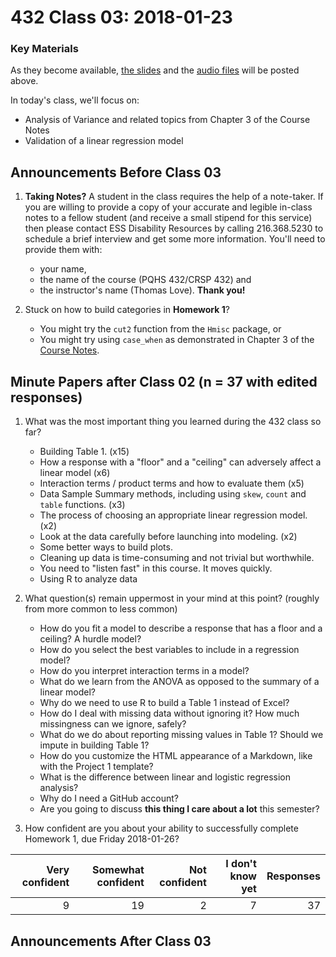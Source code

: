 # 432 Class 03: 2018-01-23

### Key Materials

As they become available, [the slides](https://github.com/THOMASELOVE/432-2018/tree/master/slides/class03) and the [audio files](https://github.com/THOMASELOVE/432-2018/tree/master/slides/class03) will be posted above.

In today's class, we'll focus on:
+ Analysis of Variance and related topics from Chapter 3 of the Course Notes
+ Validation of a linear regression model

## Announcements Before Class 03

1. **Taking Notes?** A student in the class requires the help of a note-taker. If you are willing to provide a copy of your accurate and legible in-class notes to a fellow student (and receive a small stipend for this service) then please contact ESS Disability Resources by calling 216.368.5230 to schedule a brief interview and get some more information. You'll need to provide them with:
    + your name, 
    + the name of the course (PQHS 432/CRSP 432) and 
    + the instructor's name (Thomas Love). **Thank you!**

2. Stuck on how to build categories in **Homework 1**?
    + You might try the `cut2` function from the `Hmisc` package, or
    + You might try using `case_when` as demonstrated in Chapter 3 of the [Course Notes](https://thomaselove.github.io/432-notes/).

## **Minute Papers** after Class 02 (n = 37 with edited responses)

1. What was the most important thing you learned during the 432 class so far?
    - Building Table 1. (x15)
    - How a response with a "floor" and a "ceiling" can adversely affect a linear model (x6)
    - Interaction terms / product terms and how to evaluate them (x5)
    - Data Sample Summary methods, including using `skew`, `count` and `table` functions. (x3)
    - The process of choosing an appropriate linear regression model. (x2)
    - Look at the data carefully before launching into modeling. (x2)
    - Some better ways to build plots.
    - Cleaning up data is time-consuming and not trivial but worthwhile.
    - You need to "listen fast" in this course. It moves quickly.
    - Using R to analyze data
    
2. What question(s) remain uppermost in your mind at this point? (roughly from more common to less common)
    - How do you fit a model to describe a response that has a floor and a ceiling? A hurdle model?
    - How do you select the best variables to include in a regression model?
    - How do you interpret interaction terms in a model?
    - What do we learn from the ANOVA as opposed to the summary of a linear model?
    - Why do we need to use R to build a Table 1 instead of Excel?
    - How do I deal with missing data without ignoring it? How much missingness can we ignore, safely?
    - What do we do about reporting missing values in Table 1? Should we impute in building Table 1?
    - How do you customize the HTML appearance of a Markdown, like with the Project 1 template?
    - What is the difference between linear and logistic regression analysis?
    - Why do I need a GitHub account?
    - Are you going to discuss **this thing I care about a lot** this semester?

3. How confident are you about your ability to successfully complete Homework 1, due Friday 2018-01-26?

Very confident | Somewhat confident | Not confident | I don't know yet | Responses
--------------: | -----------------: | -------------: | ---------------: | -----------:
9 | 19 | 2 | 7 | 37


## Announcements After Class 03
